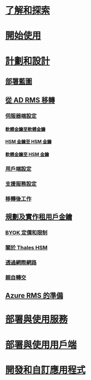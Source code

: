 # [了解和探索](/rights-management/understand-explore/azure-rights-management)
# [開始使用](/rights-management/get-started/requirements-azure-rms)
# [計劃和設計](deployment-roadmap.md)
## [部署藍圖](deployment-roadmap.md)
## [從 AD RMS 移轉](migrate-from-ad-rms-to-azure-rms.md)
### [伺服器端設定](migrate-from-ad-rms-phase1.md)
#### [軟體金鑰至軟體金鑰](migrate-softwarekey-to-softwarekey.md)
#### [HSM 金鑰至 HSM 金鑰](migrate-hsmkey-to-hsmkey.md)
#### [軟體金鑰至 HSM 金鑰](migrate-softwarekey-to-hsmkey.md)
### [用戶端設定](migrate-from-ad-rms-phase2.md)
### [支援服務設定](migrate-from-ad-rms-phase3.md)
### [移轉後工作](migrate-from-ad-rms-phase4.md)
## [規劃及實作租用戶金鑰](plan-implement-tenant-key.md)
### [BYOK 定價和限制](byok-price-restrictions.md)
### [關於 Thales HSM](thales-hsm.md)
### [透過網際網路](generate-tenant-key-internet.md)
### [親自轉交](generate-tenant-key-in-person.md)
## [Azure RMS 的準備](prepare.md)
# [部署與使用服務](/rights-management/deploy-use/activate-service)
# [部署與使用用戶端](/rights-management/rms-client/use-client)
# [開發和自訂應用程式](/rights-management/develop/developers-guide)

<!--HONumber=Jun16_HO4-->


